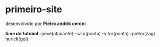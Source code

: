 # primeiro-site

desenvolvido por **Pietro andrik ceroni**

**time de futebol**
-pexe(atacante)
-caio(ponta)
-vitor(ponta)
-pietro(zag)
hurick(gol)
